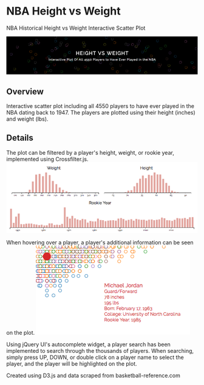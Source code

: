 # NBA Height vs Weight
NBA Historical Height vs Weight Interactive Scatter Plot

![BTB-HvW](assets/screenshots/preview.png)

## Overview

Interactive scatter plot including all 4550 players to have ever played in the NBA dating back to 1947.
The players are plotted using their height (inches) and weight (lbs).

## Details
The plot can be filtered by a player's height, weight, or rookie year, implemented using Crossfilter.js.
![BTB-HvW2](assets/screenshots/preview2.png)

When hovering over a player, a player's additional information can be seen on the plot.
![BTB-HvW2](assets/screenshots/preview3.png)

Using jQuery UI's autocomplete widget, a player search has been implemented to search through the thousands of players.
When searching, simply press UP, DOWN, or double click on a player name to select the player, and the player will be highlighted on the plot.

Created using D3.js and data scraped from basketball-reference.com
